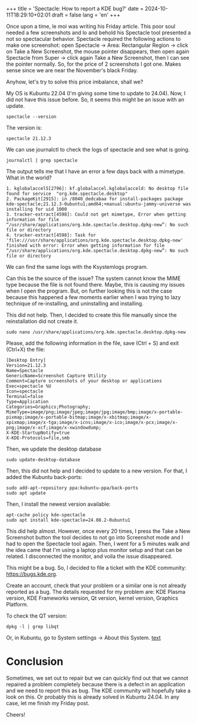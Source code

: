 +++
title = 'Spectacle: How to report a KDE bug?'
date = 2024-10-11T18:29:10+02:01
draft = false
lang = 'en'
+++

Once upon a time, le moi was writing his Friday article. This poor soul needed a few screenshots and lo and behold his Spectacle tool presented a not so spectacular behavior. Spectacle required the following actions to make one screenshot: open Spectacle -> Area: Rectangular Region -> click on Take a New Screenshot, the mouse pointer disappears, then open again Spectacle from Super -> click again Take a New Screenshot, then I can see the pointer normally. So, for the price of 2 screenshots I got one. Makes sense since we are near the November's black Friday.

Anyhow, let's try to solve this price imbalance, shall we?

My OS is Kubuntu 22.04 (I'm giving some time to update to 24.04). Now, I did not have this issue before. So, it seems this might be an issue with an update.
```
spectacle --version
```
The version is:
```
spectacle 21.12.3
```

We can use journalctl to check the logs of spectacle and see what is going.

```
journalctl | grep spectacle
```
The output tells me that I have an error a few days back with a mimetype. What in the world?
```
1. kglobalaccel5[2796]: kf.globalaccel.kglobalacceld: No desktop file found for service  "org.kde.spectacle.desktop"
2. PackageKit[2915]: in /8040_dedcabaa for install-packages package kde-spectacle;21.12.3-0ubuntu1;amd64;+manual:ubuntu-jammy-universe was installing for uid 1000
3. tracker-extract[4598]: Could not get mimetype, Error when getting information for file “/usr/share/applications/org.kde.spectacle.desktop.dpkg-new”: No such file or directory
4. tracker-extract[4598]: Task for 'file:///usr/share/applications/org.kde.spectacle.desktop.dpkg-new' finished with error: Error when getting information for file “/usr/share/applications/org.kde.spectacle.desktop.dpkg-new”: No such file or directory
```
We can find the same logs with the Ksystemlogs program.

Can this be the source of the issue? The system cannot know the MIME type because the file is not found there. Maybe, this is causing my issues when I open the program. But, on further looking this is not the case because this happened a few moments earlier when I was trying to lazy technique of re-installing, and uninstalling and installing.

This did not help. Then, I decided to create this file manually since the reinstallation did not create it.
```
sudo nano /usr/share/applications/org.kde.spectacle.desktop.dpkg-new
```
Please, add the following information in the file, save (Ctrl + S) and exit (Ctrl+X) the file:
```
[Desktop Entry]
Version=21.12.3
Name=Spectacle
GenericName=Screenshot Capture Utility
Comment=Capture screenshots of your desktop or applications
Exec=spectacle %U
Icon=spectacle
Terminal=false
Type=Application
Categories=Graphics;Photography;
MimeType=image/png;image/jpeg;image/jpg;image/bmp;image/x-portable-pixmap;image/x-portable-bitmap;image/x-xbitmap;image/x-xpixmap;image/x-tga;image/x-icns;image/x-ico;image/x-pcx;image/x-png;image/x-xcf;image/x-xwindowdump;
X-KDE-StartupNotify=true
X-KDE-Protocols=file,smb
```
Then, we update the desktop database
```
sudo update-desktop-database
```
Then, this did not help and I decided to update to a new version. For that, I added the Kubuntu back-ports:
```
sudo add-apt-repository ppa:kubuntu-ppa/back-ports
sudo apt update
```
Then, I install the newest version available:
```
apt-cache policy kde-spectacle
sudo apt install kde-spectacle=24.08.2-0ubuntu1
```
This did help almost. However, once every 20 times, I press the Take a New Screenshot button the tool decides to not go into Screenshot mode and I had to open the Spectacle tool again. Then, I went for a 5 minutes walk and the idea came that I'm using a laptop plus monitor setup and that can be related. I disconnected the monitor, and voila the issue disappeared.

This might be a bug. So, I decided to file a ticket with the KDE community: https://bugs.kde.org.

Create an account, check that your problem or a similar one is not already reported as a bug. The details requested for my problem are: KDE Plasma version, KDE Frameworks version, Qt version, kernel version, Graphics Platform. 

To check the QT version:
```
dpkg -l | grep libqt
```

Or, in Kubuntu, go to System settings -> About this System.
[text](../../../static/img/about_this_system_spectacle_bug.png)

# Conclusion
Sometimes, we set out to repair but we can quickly find out that we cannot repaired a problem completely because there is a defect in an application and we need to report this as bug. The KDE community will hopefully take a look on this. Or probably this is already solved in Kubuntu 24.04. In any case, let me finish my Friday post.

Cheers!
